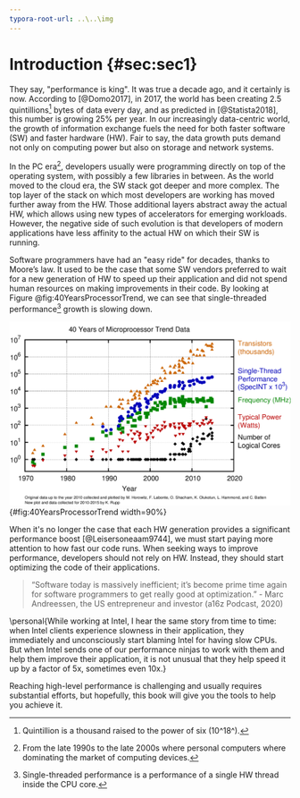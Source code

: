 ```yaml
---
typora-root-url: ..\..\img
---
```


# Introduction {#sec:sec1}

They say, "performance is king". It was true a decade ago, and it certainly is now. According to [@Domo2017], in 2017, the world has been creating 2.5 quintillions[^1] bytes of data every day, and as predicted in [@Statista2018], this number is growing 25% per year. In our increasingly data-centric world, the growth of information exchange fuels the need for both faster software (SW) and faster hardware (HW). Fair to say, the data growth puts demand not only on computing power but also on storage and network systems. 

In the PC era[^2], developers usually were programming directly on top of the operating system, with possibly a few libraries in between. As the world moved to the cloud era, the SW stack got deeper and more complex. The top layer of the stack on which most developers are working has moved further away from the HW. Those additional layers abstract away the actual HW, which allows using new types of accelerators for emerging workloads. However, the negative side of such evolution is that developers of modern applications have less affinity to the actual HW on which their SW is running. 

Software programmers have had an "easy ride" for decades, thanks to Moore’s law. It used to be the case that some SW vendors preferred to wait for a new generation of HW to speed up their application and did not spend human resources on making improvements in their code. By looking at Figure @fig:40YearsProcessorTrend, we can see that single-threaded performance[^3] growth is slowing down.

![40 Years of Microprocessor Trend Data. *© Image by K. Rupp via karlrupp.net*](../../img/1/40-years-processor-trend.png){#fig:40YearsProcessorTrend width=90%}

When it's no longer the case that each HW generation provides a significant performance boost [@Leisersoneaam9744], we must start paying more attention to how fast our code runs. When seeking ways to improve performance, developers should not rely on HW. Instead, they should start optimizing the code of their applications.

> “Software today is massively inefficient; it’s become prime time again for software programmers to get really good at optimization.” - Marc Andreessen, the US entrepreneur and investor (a16z Podcast, 2020)

\personal{While working at Intel, I hear the same story from time to time: when Intel clients experience slowness in their application, they immediately and unconsciously start blaming Intel for having slow CPUs. But when Intel sends one of our performance ninjas to work with them and help them improve their application, it is not unusual that they help speed it up by a factor of 5x, sometimes even 10x.}

Reaching high-level performance is challenging and usually requires substantial efforts, but hopefully, this book will give you the tools to help you achieve it.

[^1]: Quintillion is a thousand raised to the power of six (10^18^).

[^2]: From the late 1990s to the late 2000s where personal computers where dominating the market of computing devices.

[^3]: Single-threaded performance is a performance of a single HW thread inside the CPU core.
